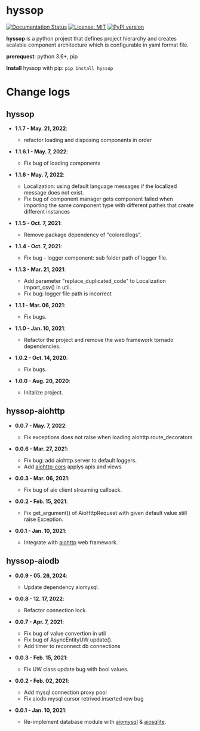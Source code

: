 # hyssop

[![Documentation Status](https://readthedocs.org/projects/hyssop/badge/?version=latest)](https://hyssop.readthedocs.io/en/latest/?badge=latest) [![License: MIT](https://img.shields.io/badge/License-MIT-blue.svg)](https://opensource.org/licenses/MIT) [![PyPI version](https://img.shields.io/pypi/v/hyssop.svg)](https://pypi.org/project/hyssop/)

**hyssop** is a python project that defines project hierarchy and creates scalable component architecture which is configurable in yaml format file.

**prerequest**: python 3.6+, pip

**Install** hyssop with pip: ``pip install hyssop``

# Change logs

## hyssop

* **1.1.7 - May. 21, 2022**:
  * refactor loading and disposing components in order

* **1.1.6.1 - May. 7, 2022**:
  * Fix bug of loading components

* **1.1.6 - May. 7, 2022**:
  * Localization: using default language messages if the localized message does not exist.
  * Fix bug of component manager gets component failed when importing the same component type with different pathes that create different instances

* **1.1.5 - Oct. 7, 2021**:
  * Remove package dependency of "coloredlogs".

* **1.1.4 - Oct. 7, 2021**:
  * Fix bug - logger component: sub folder path of logger file.

* **1.1.3 - Mar. 21, 2021**:
  * Add parameter "replace_duplicated_code" to Localization import_csv() in util.
  * Fix bug: logger file path is incorrect

* **1.1.1 - Mar. 06, 2021**:
  * Fix bugs.

* **1.1.0 - Jan. 10, 2021**:
  * Refactor the project and remove the web framework tornado dependencies. 

* **1.0.2 - Oct. 14, 2020**:
   * Fix bugs.

* **1.0.0 - Aug. 20, 2020**:
   * Initalize project.

## hyssop-aiohttp

* **0.0.7 - May. 7, 2022**:
  * Fix exceptions does not raise when loading aiohttp route_decorators

* **0.0.6 - Mar. 27, 2021**:
  * Fix bug: add aiohttp.server to default loggers.
  * Add [aiohttp-cors](https://github.com/aio-libs/aiohttp-cors) applys apis and views

* **0.0.3 - Mar. 06, 2021**:
  * Fix bug of aio client streaming callback.

* **0.0.2 - Feb. 15, 2021**:
  * Fix get_argument() of AioHttpRequest with given default value still raise Exception.

* **0.0.1 - Jan. 10, 2021**:
  * Integrate with [aiohttp](https://docs.aiohttp.org/en/stable/) web framework.

## hyssop-aiodb
* **0.0.9 - 05. 26, 2024**:
  * Update dependency aiomysql.

* **0.0.8 - 12. 17, 2022**:
  * Refactor connection lock.

* **0.0.7 - Apr. 7, 2021**:
  * Fix bug of value convertion in util
  * Fix bug of AsyncEntityUW update().
  * Add timer to reconnect db connections

* **0.0.3 - Feb. 15, 2021**:
  * Fix UW class update bug with bool values.

* **0.0.2 - Feb. 02, 2021**:
  * Add mysql connection proxy pool
  * Fix aiodb mysql cursor retrived inserted row bug

* **0.0.1 - Jan. 10, 2021**:
  * Re-implement database module with [aiomysql](https://aiomysql.readthedocs.io/en/latest/index.html) & [aiosqlite](https://aiosqlite.omnilib.dev/en/stable/index.html).
